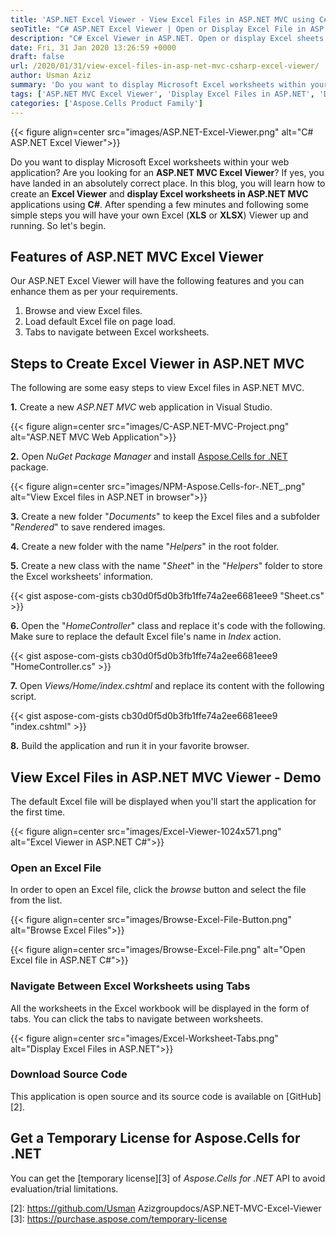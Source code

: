 ```yaml
---
title: 'ASP.NET Excel Viewer - View Excel Files in ASP.NET MVC using C#'
seoTitle: "C# ASP.NET Excel Viewer | Open or Display Excel File in ASP.NET in C#"
description: "C# Excel Viewer in ASP.NET. Open or display Excel sheets in the ASP.NET using C#. Create an online Excel file Viewer in C#. Open source code and tutorial."
date: Fri, 31 Jan 2020 13:26:59 +0000
draft: false
url: /2020/01/31/view-excel-files-in-asp-net-mvc-csharp-excel-viewer/
author: Usman Aziz
summary: 'Do you want to display Microsoft Excel worksheets within your web application? Are you looking for an **ASP.NET MVC Excel Viewer**? If yes, you have landed in an absolutely correct place. In this blog, you will learn how to create an **Excel Viewer** and **display Excel worksheets in ASP.NET MVC** applications using **C#**. After spending a few minutes and following some simple steps you will have your own Excel (**XLS** or **XLSX**) Viewer up and running. So let's begin.'
tags: ['ASP.NET MVC Excel Viewer', 'Display Excel Files in ASP.NET', 'Display Excel Sheets in ASP.NET Web Page', 'Excel Viewer', 'Excel Viewer in ASP.NET MVC', 'Excel file viewer']
categories: ['Aspose.Cells Product Family']
---
```




{{< figure align=center src="images/ASP.NET-Excel-Viewer.png" alt="C# ASP.NET Excel Viewer">}}


Do you want to display Microsoft Excel worksheets within your web application? Are you looking for an **ASP.NET MVC Excel Viewer**? If yes, you have landed in an absolutely correct place. In this blog, you will learn how to create an **Excel Viewer** and **display Excel worksheets in ASP.NET MVC** applications using **C#**. After spending a few minutes and following some simple steps you will have your own Excel (**XLS** or **XLSX**) Viewer up and running. So let's begin.

## Features of ASP.NET MVC Excel Viewer

Our ASP.NET Excel Viewer will have the following features and you can enhance them as per your requirements.

1.  Browse and view Excel files.
2.  Load default Excel file on page load.
3.  Tabs to navigate between Excel worksheets.

## Steps to Create Excel Viewer in ASP.NET MVC

The following are some easy steps to view Excel files in ASP.NET MVC.

**1.** Create a new _ASP.NET MVC_ web application in Visual Studio.



{{< figure align=center src="images/C-ASP.NET-MVC-Project.png" alt="ASP.NET MVC Web Application">}}


**2.** Open _NuGet Package Manager_ and install [Aspose.Cells for .NET][1] package.



{{< figure align=center src="images/NPM-Aspose.Cells-for-.NET_.png" alt="View Excel files in ASP.NET in browser">}}


**3.** Create a new folder "_Documents_" to keep the Excel files and a subfolder "_Rendered_" to save rendered images.

**4.** Create a new folder with the name "_Helpers_" in the root folder.

**5.** Create a new class with the name "_Sheet_" in the "_Helpers_" folder to store the Excel worksheets' information.

{{< gist aspose-com-gists cb30d0f5d0b3fb1ffe74a2ee6681eee9 "Sheet.cs" >}}

**6.** Open the "_HomeController_" class and replace it's code with the following. Make sure to replace the default Excel file's name in _Index_ action.

{{< gist aspose-com-gists cb30d0f5d0b3fb1ffe74a2ee6681eee9 "HomeController.cs" >}}

**7.** Open _Views/Home/index.cshtml_ and replace its content with the following script.

{{< gist aspose-com-gists cb30d0f5d0b3fb1ffe74a2ee6681eee9 "index.cshtml" >}}

**8.** Build the application and run it in your favorite browser.

## View Excel Files in ASP.NET MVC Viewer - Demo

The default Excel file will be displayed when you'll start the application for the first time.



{{< figure align=center src="images/Excel-Viewer-1024x571.png" alt="Excel Viewer in ASP.NET C#">}}


### Open an Excel File

In order to open an Excel file, click the _browse_ button and select the file from the list.



{{< figure align=center src="images/Browse-Excel-File-Button.png" alt="Browse Excel Files">}}




{{< figure align=center src="images/Browse-Excel-File.png" alt="Open Excel file in ASP.NET C#">}}


### Navigate Between Excel Worksheets using Tabs

All the worksheets in the Excel workbook will be displayed in the form of tabs. You can click the tabs to navigate between worksheets.



{{< figure align=center src="images/Excel-Worksheet-Tabs.png" alt="Display Excel Files in ASP.NET">}}


### Download Source Code

This application is open source and its source code is available on [GitHub][2].

## Get a Temporary License for Aspose.Cells for .NET

You can get the [temporary license][3] of _Aspose.Cells for .NET_ API to avoid evaluation/trial limitations.




[1]: https://products.aspose.com/cells/net
[2]: https://github.com/Usman Azizgroupdocs/ASP.NET-MVC-Excel-Viewer
[3]: https://purchase.aspose.com/temporary-license





